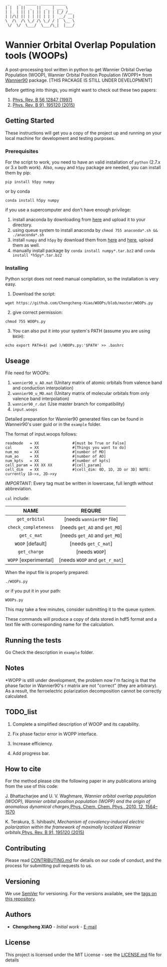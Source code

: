 
```
 _    _  _____  ___________
| |  | ||  _  ||  _  | ___ \
| |  | || | | || | | | |_/ /__
| |/\| || | | || | | |  __/ __|
\  /\  /\ \_/ /\ \_/ / |  \__ \
 \/  \/  \___/  \___/\_|  |___/
```
# Wannier Orbital Overlap Population tools (WOOPs)

A post-processing tool written in python to get Wannier Orbital Overlap Population (WOOP), Wannier Orbital Position Population (WOPP)* from [Wannier90](https://github.com/wannier-developers/wannier90) package.
[THIS PACKAGE IS STILL UNDER DEVELOPMENT]

Before getting into things, you might want to check out these two papers:
1.  [Phys. Rev. B 56 12847 (1997)](http://dx.doi.org/10.1039/b918890h)
2.  [Phys. Rev. B 91, 195120 (2015)](http://dx.doi.org/10.1103/PhysRevB.91.195120)

## Getting Started

These instructions will get you a copy of the project up and running on your local machine for development and testing purposes.

### Prerequisites

For the script to work, you need to have an valid installation of `python` (2.7.x or 3.x both work).
Also, `numpy` and `h5py` package are needed, you can install them by pip:
```
pip install h5py numpy
```
or by conda
```
conda install h5py numpy
```
if you use a supercomputer and don't have enough privilege:

1. install anaconda by downloading from [here](https://www.anaconda.com/download/) and upload it to your directory.
2. using queue system to install anaconda by `chmod 755 anaconda*.sh && ./anaconda*.sh`
3. install `numpy` and `h5py` by download them from [here](https://anaconda.org/anaconda/numpy) and [here](https://anaconda.org/anaconda/h5py), upload them as well.
4. manually install package by `conda install numpy*.tar.bz2` and `conda install *h5py*.tar.bz2`

### Installing

Python script does not need manual compilation, so the installation is very easy.

1. Download the script:
```
wget https://github.com/Chengcheng-Xiao/WOOPs/blob/master/WOOPs.py
```

2. give correct permission:
```
chmod 755 WOOPs.py
```

3. You can also put it into your system's PATH (assume you are using `BASH`):
```
echo export PATH=$( pwd )/WOOPs.py:'$PATH' >> .bashrc
```

## Useage
File need for WOOPs:

1. `wannier90_u_AO.mat` (Unitary matrix of atomic orbitals from valence band and conduction interpolation)
2. `wannier90_u_MO.mat` (Unitary matrix of molecular orbitals from only valence band interpolation)
3. `wannier90_r.dat` (Use master branch for compatibility)
4. `input.woops`

Detailed preparation for Wannier90 generated files can be found in Wanneir90's user guid or in the `example` folder.

The format of input.woops follows:
```
readmode   = XX               #[must be True or False]
cal        = XX               #[Things you want to do]
num_mo     = XX               #[number of MO]
num_ao     = XX               #[number of AO]
num_kpts   = XX               #[number of kpts]
cell_param = XX XX XX         #[cell_param]
cell_dim   = XX               #[cell_dim: 0D, 1D, 2D or 3D] NOTE: currently 1D->x, 2D->xy
```
*IMPORTANT*: Every tag must be written in lowercase, full length without abbreviation.

`cal` include:

| NAME                   | REQURE                                     |
|:----------------------:|:------------------------------------------:|
| `get_orbital`          | [needs `wannier90*` file]                  |
| `check_completeness`   | [needs `get_AO` and `get_MO`]              |
| `get_c_mat`            | [needs `get_AO` and `get_MO`]              |
| `WOOP` [default]       | [needs `get_C_mat`]                        |
| `get_charge`           | [needs `WOOP`]                             |
| `WOPP` [experimental]  | [needs `WOOP` and `get_r_mat`]             |

When the input file is properly prepared:
```
./WOOPs.py
```
or if you put it in your path:
```
WOOPs.py
```
This may take a few minutes, consider submitting it to the queue system.


These commands will produce a copy of data stored in hdf5 format and a text file with corresponding name for the calculation.

## Running the tests

Go Check the description in `example` folder.

## Notes
*WOPP is still under development, the problem now I'm facing is that the phase factor in Wannier90's r matrix are not "correct" (they are arbitrary). As a result, the ferroelectric polarization decomposition cannot be correctly calculated.

## TODO_list
1. Complete a simplified description of WOOP and its capability.

2. Fix phase factor error in WOPP interface.

3. Increase efficiency.

4. Add progress bar.

## How to cite

For the method please cite the following paper in any publications arising from the use of this code:

  J. Bhattacharjee and U. V. Waghmare,
  *Wannier orbital overlap population (WOOP), Wannier orbital position population (WOPP) and the origin of anomalous dynamical charges*,[Phys. Chem. Chem. Phys., 2010, 12, 1564–1570](http://dx.doi.org/10.1039/b918890h)

  K. Terakura, S. Ishibashi,
  *Mechanism of covalency-induced electric polarization within the framework of maximally localized Wannier orbitals*,[Phys. Rev. B 91, 195120 (2015)](http://dx.doi.org/10.1103/PhysRevB.91.195120)


## Contributing

Please read [CONTRIBUTING.md](CONTRIBUTING.md) for details on our code of conduct, and the process for submitting pull requests to us.

## Versioning

We use [SemVer](http://semver.org/) for versioning. For the versions available, see the [tags on this repository](https://github.com/Chengcheng-Xiao/WOOPs/tags).

## Authors

* **Chengcheng XIAO** - *Initial work* - [E-mail](iconxicon@me.com)
## License

This project is licensed under the MIT License - see the [LICENSE.md](https://github.com/Chengcheng-Xiao/WOOPs/blob/master/LICENSE.md) file for details
